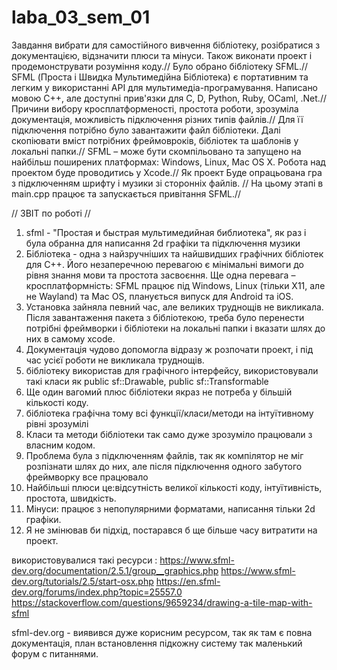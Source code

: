 # laba_03_sem_01
Завдання вибрати для самостійного вивчення бібліотеку, розібратися з документацією, відзначити плюси та мінуси. Також виконати проект і продемонструвати розуміння коду.//
Було обрано бібліотеку SFML.//
SFML (Проста і Швидка Мультимедійна Бібліотека) є портативним та легким у використанні API для мультимедіа-програмування. Написано мовою C++, але доступні прив'язки для C, D, Python, Ruby, OCaml, .Net.//
Причини вибору кросплатформеності, простота роботи, зрозуміла документація, можливість підключення різних типів файлів.//
Для її підключення потрібно було завантажити файл бібліотеки. Далі скопіювати вміст потрібних фреймовроків, бібліотек та шаблонів у локальні папки.//
SFML – може бути скомпільовано та запущено на найбільш поширених платформах: Windows, Linux, Mac OS X. Робота над проектом буде проводитись у Xcode.//
Як проект Буде опрацьована  гра з підключенням шрифту і музики зі сторонніх файлів. //
На цьому этапі в main.cpp працює та запускається привітання SFML.//

// ЗВІТ по роботі //

1. sfml - "Простая и быстрая мультимедийная библиотека", як раз і була обранна для написання  2d графіки та підключення музики  
2. Бібліотека - одна з найзручніших та найшвидших графічних бібліотек для C++. Його незаперечною перевагою є мінімальні вимоги до рівня знання мови та простота засвоєння. Ще одна перевага – кросплатформність: SFML працює під Windows, Linux (тільки X11, але не Wayland) та Mac OS, планується випуск для Android та iOS.
3. Установка зайняла певний час, але великих труднощів не викликала. Після завантаження пакета з бібліотекою, треба було перенести потрібні фреймворки і бібліотеки на локальні папки і вказати шлях до них в самому xcode.
4. Документація чудово допомогла відразу ж розпочати проект, і під час усієї роботи не викликала труднощів.
5. бібліотеку використав для графічного інтерфейсу, використовували такі класи як public sf::Drawable, public sf::Transformable
6. Ще один вагомий плюс бібліотеки якраз не потреба у більшій кількості коду.
7. бібліотека графічна тому всі функції/класи/методи на інтуїтивному рівні зрозумілі
8. Класи та методи бібліотеки так само дуже зрозуміло працювали з власним кодом.
9. Проблема була з підключенням файлів, так як компілятор не міг розпізнати шлях до них, але після підключення одного забутого фреймворку все працювало
10. Найбільші плюси це:відсутність великої кількості коду, інтуїтивність, простота, швидкість.
11. Мінуси: працює з непопулярними форматами, написання тільки 2d графіки.
12. Я не змінював би підхід, постарався б ще більше часу витратити на проект.

використовувалися такі ресурси :
https://www.sfml-dev.org/documentation/2.5.1/group__graphics.php
https://www.sfml-dev.org/tutorials/2.5/start-osx.php
https://en.sfml-dev.org/forums/index.php?topic=25557.0
https://stackoverflow.com/questions/9659234/drawing-a-tile-map-with-sfml

sfml-dev.org - виявився дуже корисним ресурсом, так як там є повна документація, план встановлення підкожну систему так маленький форум с питаннями. 
